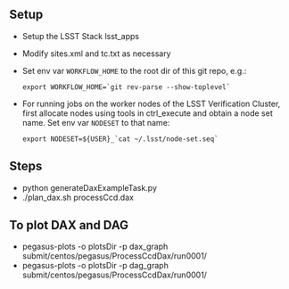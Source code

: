 Setup
-----

- Setup the LSST Stack lsst_apps
- Modify sites.xml and tc.txt as necessary
- Set env var `WORKFLOW_HOME` to the root dir of this git repo, e.g.:
  ```
  export WORKFLOW_HOME=`git rev-parse --show-toplevel`
  ```

- For running jobs on the worker nodes of the LSST Verification Cluster,
  first allocate nodes using tools in ctrl_execute and obtain a node set name.
  Set env var `NODESET` to that name:
  ```
  export NODESET=${USER}_`cat ~/.lsst/node-set.seq`
  ```


Steps
-----

- python generateDaxExampleTask.py
- ./plan_dax.sh processCcd.dax


To plot DAX and DAG
-------------------

- pegasus-plots -o plotsDir -p dax_graph submit/centos/pegasus/ProcessCcdDax/run0001/
- pegasus-plots -o plotsDir -p dag_graph submit/centos/pegasus/ProcessCcdDax/run0001/
